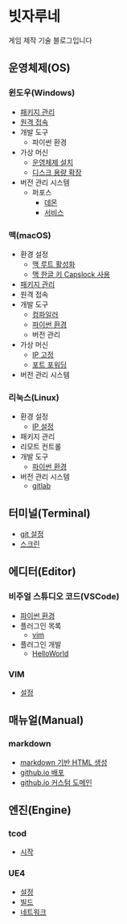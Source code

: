 # 빗자루네 

게임 제작 기술 블로그입니다

## 운영체제(OS)

### 윈도우(Windows)

* [패키지 관리](/windows_package_mgr_choco)
* [원격 접속](/windows_remote_desktop_port)
* 개발 도구
    * 파이썬 환경
* 가상 머신
    * [운영체제 설치](/hyper_v_ubuntu_installation)
    * [디스크 용량 확장](/hyper_v_ubuntu_disk_expanding)
* 버전 관리 시스템
    * 퍼포스
        * [데몬](/helix_perforce_windows_daemon)
        * [서비스](/helix_perforce_windows_service)

### 맥(macOS)

* 환경 설정
    * [맥 루트 활성화](/mac_root_enable)
    * [맥 한글 키 Capslock 사용](/mac_hangul_key_capslock)
* [패키지 관리](/mac_package_mgr_homebrew)
* 원격 접속
* 개발 도구
    * [컴파일러](/mac_xcode_command_line)
    * [파이썬 환경](/mac_python_pyenv)
    * 버전 관리
* 가상 머신
    * [IP 고정](/vmware_fusion_8_static_ip)
    * [포트 포워딩](/vmware_fusion_8_port_forwarding)
* 버전 관리 시스템

### 리눅스(Linux)

* 환경 설정
    * [IP 설정](/ubuntu_setup_ip)
* 패키지 관리
* 리모트 컨트롤
* 개발 도구
    * [파이썬 환경](/ubuntu_python_pyenv)
* 버전 관리 시스템
    * [gitlab](/gitlab_ubuntu_installation)

## 터미널(Terminal)

* [git 설정](/git_config)
* [스크린](/screen)

## 에디터(Editor)

### 비주얼 스튜디오 코드(VSCode)

* [파이썬 환경](/windows_vscode_python_virtualenv)
* 플러그인 목록
    * [vim](/vscode_plugin_vim)
* 플러그인 개발
    * [HelloWorld](/vscode_ext_get_started)

### VIM

* [설정](/vim_config)


## 매뉴얼(Manual)

### markdown

* [markdown 기반 HTML 생성](/windows_python_mkdocs)
* [github.io 배포](/github_io_mkdocs)
* [github.io 커스텀 도메인](/github_io_custom_domain)


## 엔진(Engine)

### tcod

* [시작](/python_tcod)

### UE4

* [설정](/ue4_windows_vs_setup)
* [빌드](/ue4_windows_build)
* [네트워크](/ue4_dedicated_server)
